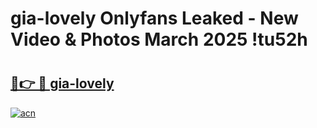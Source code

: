 # gia-lovely Onlyfans Leaked - New Video & Photos March 2025 !tu52h

# <h2><a href="https://qns8yz.iuczelnia.edu.pl?title=gia-lovely&ref=tu52h">🔗👉 🔴 gia-lovely</a></h2>

[![acn](https://github.com/user-attachments/assets/0f9c940e-d8b0-45ae-aac7-cd30a18b3e1c)](https://qns8yz.iuczelnia.edu.pl?title=gia-lovely&ref=tu52h)

